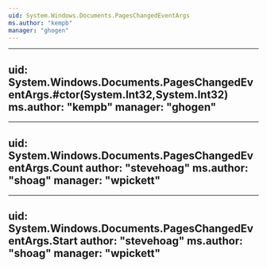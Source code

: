 ```yaml
---
uid: System.Windows.Documents.PagesChangedEventArgs
ms.author: "kempb"
manager: "ghogen"
---
```


---
uid: System.Windows.Documents.PagesChangedEventArgs.#ctor(System.Int32,System.Int32)
ms.author: "kempb"
manager: "ghogen"
---

---
uid: System.Windows.Documents.PagesChangedEventArgs.Count
author: "stevehoag"
ms.author: "shoag"
manager: "wpickett"
---

---
uid: System.Windows.Documents.PagesChangedEventArgs.Start
author: "stevehoag"
ms.author: "shoag"
manager: "wpickett"
---
